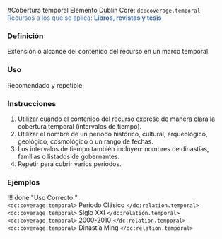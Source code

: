 #Cobertura temporal
Elemento Dublin Core: `dc:coverage.temporal`  
<span style="color:#3F72AF">Recursos a los que se aplica: __Libros, revistas y tesis__ </span>

### __Definición__
Extensión o alcance del contenido del recurso en un marco temporal.  

### __Uso__
Recomendado y repetible  

### __Instrucciones__  
1. Utilizar cuando el contenido del recurso exprese de manera clara la cobertura temporal (intervalos de tiempo).  
2. Utilizar el nombre de un período histórico, cultural, arqueológico, geológico, cosmológico o un rango de fechas.
3. Los intervalos de tiempo también incluyen: nombres de dinastías, familias o listados de gobernantes.
4. Repetir para cubrir varios períodos.

### __Ejemplos__

!!! done "Uso Correcto:"  
    `<dc:coverage.temporal>` Período Clásico `</dc:relation.temporal>`  
    `<dc:coverage.temporal>` Siglo XXI `</dc:relation.temporal>`  
    `<dc:coverage.temporal>` 2000-2010 `</dc:relation.temporal>`  
    `<dc:coverage.temporal>` Dinastía Ming `</dc:relation.temporal>`  
